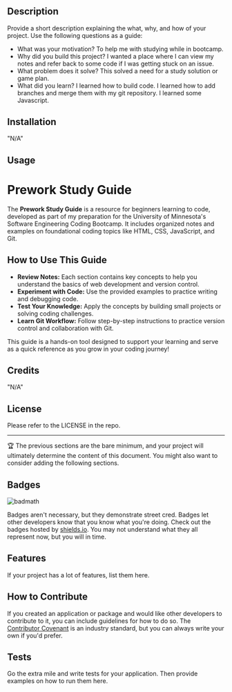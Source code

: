 # <Prework Study Guide Webpage>

## Description

Provide a short description explaining the what, why, and how of your project. Use the following questions as a guide:

- What was your motivation? To help me with studying while in bootcamp.
- Why did you build this project? I wanted a place where I can view my notes and refer back to some code if I was getting stuck on an issue.
- What problem does it solve? This solved a need for a study solution or game plan.  
- What did you learn? I learned how to build code. I learned how to add branches and merge them with my git repository. I learned some Javascript. 


## Installation

"N/A"

## Usage

# Prework Study Guide

The **Prework Study Guide** is a resource for beginners learning to code, developed as part of my preparation for the University of Minnesota's Software Engineering Coding Bootcamp. It includes organized notes and examples on foundational coding topics like HTML, CSS, JavaScript, and Git.

## How to Use This Guide

- **Review Notes:** Each section contains key concepts to help you understand the basics of web development and version control. 
- **Experiment with Code:** Use the provided examples to practice writing and debugging code.  
- **Test Your Knowledge:** Apply the concepts by building small projects or solving coding challenges.
- **Learn Git Workflow:** Follow step-by-step instructions to practice version control and collaboration with Git.  

This guide is a hands-on tool designed to support your learning and serve as a quick reference as you grow in your coding journey!


## Credits

"N/A"

## License

Please refer to the LICENSE in the repo.

---

🏆 The previous sections are the bare minimum, and your project will ultimately determine the content of this document. You might also want to consider adding the following sections.

## Badges

![badmath](https://img.shields.io/github/languages/top/nielsenjared/badmath)

Badges aren't necessary, but they demonstrate street cred. Badges let other developers know that you know what you're doing. Check out the badges hosted by [shields.io](https://shields.io/). You may not understand what they all represent now, but you will in time.

## Features

If your project has a lot of features, list them here.

## How to Contribute

If you created an application or package and would like other developers to contribute to it, you can include guidelines for how to do so. The [Contributor Covenant](https://www.contributor-covenant.org/) is an industry standard, but you can always write your own if you'd prefer.

## Tests

Go the extra mile and write tests for your application. Then provide examples on how to run them here.
